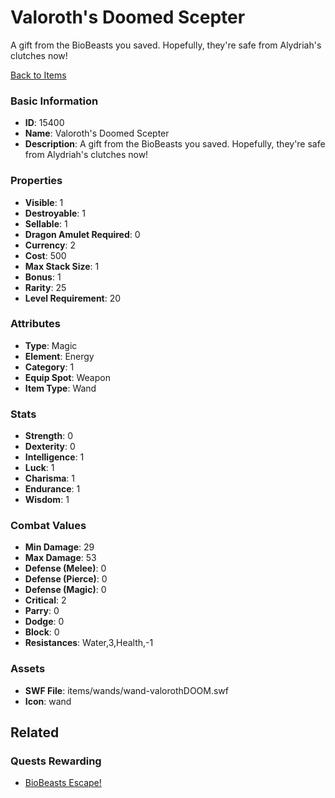 # Valoroth's Doomed Scepter

A gift from the BioBeasts you saved. Hopefully, they're safe from Alydriah's clutches now!

[Back to Items](../items.md)

### Basic Information

- **ID**: 15400
- **Name**: Valoroth&#039;s Doomed Scepter
- **Description**: A gift from the BioBeasts you saved. Hopefully, they&#039;re safe from Alydriah&#039;s clutches now!

### Properties

- **Visible**: 1
- **Destroyable**: 1
- **Sellable**: 1
- **Dragon Amulet Required**: 0
- **Currency**: 2
- **Cost**: 500
- **Max Stack Size**: 1
- **Bonus**: 1
- **Rarity**: 25
- **Level Requirement**: 20

### Attributes

- **Type**: Magic
- **Element**: Energy
- **Category**: 1
- **Equip Spot**: Weapon
- **Item Type**: Wand

### Stats

- **Strength**: 0
- **Dexterity**: 0
- **Intelligence**: 1
- **Luck**: 1
- **Charisma**: 1
- **Endurance**: 1
- **Wisdom**: 1

### Combat Values

- **Min Damage**: 29
- **Max Damage**: 53
- **Defense (Melee)**: 0
- **Defense (Pierce)**: 0
- **Defense (Magic)**: 0
- **Critical**: 2
- **Parry**: 0
- **Dodge**: 0
- **Block**: 0
- **Resistances**: Water,3,Health,-1

### Assets

- **SWF File**: items/wands/wand-valorothDOOM.swf
- **Icon**: wand

## Related

### Quests Rewarding

- [BioBeasts Escape!](../quests/1338-biobeasts-escape.md)

